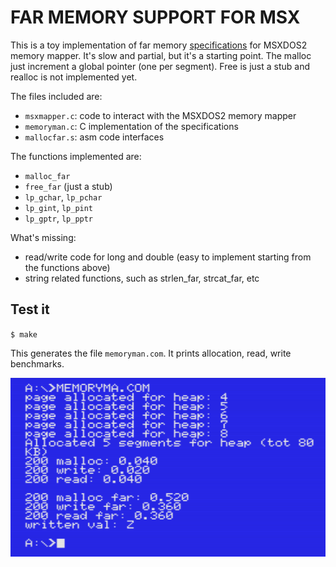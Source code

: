 # FAR MEMORY SUPPORT FOR MSX
This is a toy implementation of far memory [specifications](https://github.com/z88dk/z88dk/wiki/More-Than-64k) for MSXDOS2 memory mapper. It's slow and partial, but it's a starting point.
The malloc just increment a global pointer (one per segment). Free is just a stub and realloc is not implemented yet.

The files included are:
* `msxmapper.c`: code to interact with the MSXDOS2 memory mapper
* `memoryman.c`: C implementation of the specifications
* `mallocfar.s`: asm code interfaces

The functions implemented are:

* `malloc_far`
* `free_far` (just a stub)
* `lp_gchar`, `lp_pchar`
* `lp_gint`, `lp_pint`
* `lp_gptr`, `lp_pptr`

What's missing:

* read/write code for long and double (easy to implement starting from the functions above)
* string related functions, such as strlen_far, strcat_far, etc

## Test it

`$ make`

This generates the file `memoryman.com`. It prints allocation, read, write benchmarks.

![FAR MALLOC BENCHMARKS](screenshot.png?raw=true "FAR MALLOC BENCHMARKS")
